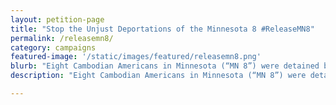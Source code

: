 ```yaml
---
layout: petition-page
title: "Stop the Unjust Deportations of the Minnesota 8 #ReleaseMN8"
permalink: /releasemn8/
category: campaigns
featured-image: '/static/images/featured/releasemn8.png'
blurb: "Eight Cambodian Americans in Minnesota (“MN 8”) were detained by Immigration and Customs Enforcement (ICE) for unjust deportation. We need help to #ReleaseMN."
description: "Eight Cambodian Americans in Minnesota (“MN 8”) were detained by Immigration and Customs Enforcement (ICE) for unjust deportation. We need help to #ReleaseMN."

---
```

<link href='https://actionnetwork.org/css/style-embed-whitelabel.css' rel='stylesheet' type='text/css' /><script src='https://actionnetwork.org/widgets/v2/petition/stop-the-unjust-deportations-of-the-minnesota-8-releasemn8?format=js&source=widget&style=full'></script><div id='can-petition-area-stop-the-unjust-deportations-of-the-minnesota-8-releasemn8' style='width: 100%'><!-- this div is the target for our HTML insertion --></div>